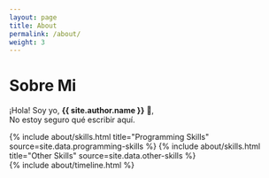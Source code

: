 ```yaml
---
layout: page
title: About
permalink: /about/
weight: 3
---
```


# **Sobre Mi**

¡Hola! Soy yo, **{{ site.author.name }}** :wave:,<br>
No estoy seguro qué escribir aquí.

<div class="row">
{% include about/skills.html title="Programming Skills" source=site.data.programming-skills %}
{% include about/skills.html title="Other Skills" source=site.data.other-skills %}
</div>

<div class="row">
{% include about/timeline.html %}
</div>
